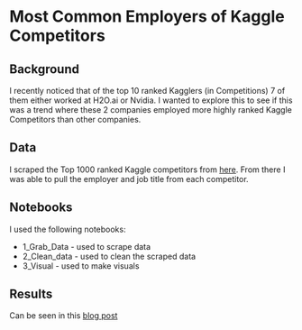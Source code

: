 # Most Common Employers of Kaggle Competitors

## Background
I recently noticed that of the top 10 ranked Kagglers (in Competitions) 7 of them either worked at H2O.ai or Nvidia. I wanted to explore this to see if this was a trend where these 2 companies employed more highly ranked Kaggle Competitors than other companies.

## Data
I scraped the Top 1000 ranked Kaggle competitors from [here](https://www.kaggle.com/rankings). From there I was able to pull the employer and job title from each competitor.

## Notebooks 
I used the following notebooks: 
- 1_Grab_Data - used to scrape data 
- 2_Clean_data - used to clean the scraped data 
- 3_Visual - used to make visuals 

## Results
Can be seen in this [blog post](http://sikflow.io/2021/08/09/kaggle-common-employers) 

